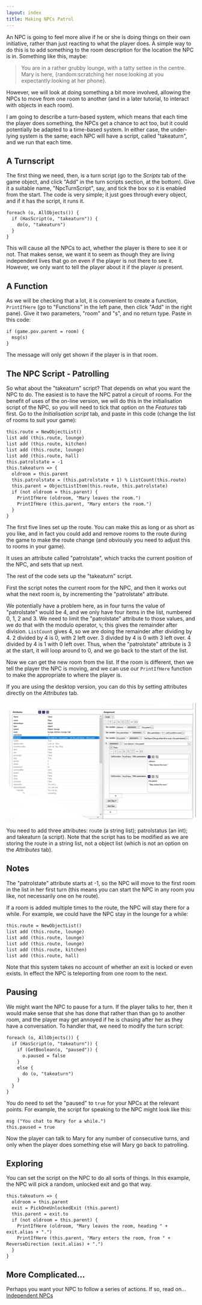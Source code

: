 ```yaml
---
layout: index
title: Making NPCs Patrol
---
```


An NPC is going to feel more alive if he or she is doing things on their own initiative, rather than just reacting to what the player does. A simple way to do this is to add something to the room description for the location the NPC is in. Something like this, maybe:

> You are in a rather grubby lounge, with a tatty settee in the centre. Mary is here, {random:scratching her nose:looking at you expectantly:looking at her phone}.

However, we will look at doing something a bit more involved, allowing the NPCs to move from one room to another (and in a later tutorial, to interact with objects in each room).

I am going to describe a turn-based system, which means that each time the player does something, the NPCs get a chance to act too, but it could potentially be adapted to a time-based system. In either case, the under-lying system is the same; each NPC will have a script, called "takeaturn", and we run that each time.

A Turnscript
------------

The first thing we need, then, is a turn script (go to the _Scripts_ tab of the game object, and click "Add" in the turn scripts section, at the bottom). Give it a suitable name, "NpcTurnScript", say, and tick the box so it is enabled from the start. The code is very simple; it just goes through every object, and if it has the script, it runs it.

```
foreach (o, AllObjects()) {
  if (HasScript(o, "takeaturn")) {
    do(o, "takeaturn")
  }
}
```

This will cause all the NPCs to act, whether the player is there to see it or not. That makes sense, we want it to seem as though they are living independent lives that go on even if the player is not there to see it. However, we only want to tell the player about it if the player _is_ present.


A Function
----------

As we will be checking that a lot, it is convenient to create a function, `PrintIfHere` (go to "Functions" in the left pane, then click "Add" in the right pane). Give it two parameters, "room" and "s", and no return type. Paste in this code:

```
if (game.pov.parent = room) {
  msg(s)
}
```

The message will only get shown if the player is in that room.

The NPC Script - Patrolling
--------------

So what about the "takeaturn" script? That depends on what you want the NPC to do. The easiest is to have the NPC patrol a circuit of rooms. For the benefit of uses of the on-line version, we will do this in the initialisation script of the NPC, so you will need to tick that option on the _Features_ tab first. Go to the _Initialisation script_ tab, and paste in this code (change the list of rooms to suit your game):

```
this.route = NewObjectList()
list add (this.route, lounge)
list add (this.route, kitchen)
list add (this.route, lounge)
list add (this.route, hall)
this.patrolstate = -1
this.takeaturn => {
  oldroom = this.parent
  this.patrolstate = (this.patrolstate + 1) % ListCount(this.route)
  this.parent = ObjectListItem(this.route, this.patrolstate)
  if (not oldroom = this.parent) {
    PrintIfHere (oldroom, "Mary leaves the room.")
    PrintIfHere (this.parent, "Mary enters the room.")
  }
}
```

The first five lines set up the route. You can make this as long or as short as you like, and in fact you could add and remove rooms to the route during the game to make the route change (and obviously you need to adjust this to rooms in your game).

It uses an attribute called "patrolstate", which tracks the current position of the NPC, and sets that up next.

The rest of the code sets up the "takeaturn" script.

First the script notes the current room for the NPC, and then it works out what the next room is, by incrementing the "patrolstate" attribute.

We potentially have a problem here, as in four turns the value of "patrolstate" would be 4, and we only have four items in the list, numbered 0, 1, 2 and 3. We need to limit the "patrolstate" attribute to those values, and we do that with the modulo operator, `%`; this gives the remainder after division. `ListCount` gives 4, so we are doing the remainder after dividing by 4. 2 divided by 4 is 0, with 2 left over. 3 divided by 4 is 0 with 3 left over. 4 divided by 4 is 1 with 0 left over. Thus, when the "patrolstate" attribute is 3 at the start, it will loop around to 0, and we go back to the start of the list.

Now we can get the new room from the list. If the room is different, then we tell the player the NPC is moving, and we can use our `PrintIfHere` function to make the appropriate to where the player is.

If you are using the desktop version, you can do this by setting attributes directly on the _Attributes_ tab.

![](images/patrol1.png "patrol1.png")

You need to add three attributes: route (a string list); patrolstatus (an int); and takeaturn (a script). Note that the script has to be modified as we are storing the route in a string list, not a object list (which is not an option on the _Attributes_ tab).


Notes
-----

The "patrolstate" attribute starts at -1, so the NPC will move to the first room in the list in her first turn (this means you can start the NPC in any room you like, not necessarily one on he route).

If a room is added multiple times to the route, the NPC will stay there for a while. For example, we could have the NPC stay in the lounge for a while:

```
this.route = NewObjectList()
list add (this.route, lounge)
list add (this.route, lounge)
list add (this.route, lounge)
list add (this.route, kitchen)
list add (this.route, hall)
```

Note that this system takes no account of whether an exit is locked or even exists. In effect the NPC is teleporting from one room to the next.


Pausing
-------

We might want the NPC to pause for a turn. If the player talks to her, then it would make sense that she has done that rather than than go to another room, and the player may get annoyed if he is chasing after her as they have a conversation. To handler that, we need to modify the turn script:

```
foreach (o, AllObjects()) {
  if (HasScript(o, "takeaturn")) {
    if (GetBoolean(o, "paused")) {
      o.paused = false
    }
    else {
      do (o, "takeaturn")
    }
  }
}
```

You do need to set the "paused" to `true` for your NPCs at the relevant points. For example, the script for speaking to the NPC might look like this:

```
msg ("You chat to Mary for a while.")
this.paused = true
```

Now the player can talk to Mary for any number of consecutive turns, and only when the player does something else will Mary go back to patrolling.

Exploring
----------------

You can set the script on the NPC to do all sorts of things. In this example, the NPC will pick a random, unlocked exit and go that way.

```
this.takeaturn => {
  oldroom = this.parent
  exit = PickOneUnlockedExit (this.parent)
  this.parent = exit.to
  if (not oldroom = this.parent) {
    PrintIfHere (oldroom, "Mary leaves the room, heading " + exit.alias + ".")
    PrintIfHere (this.parent, "Mary enters the room, from " + ReverseDirection (exit.alias) + ".")
  }
}
```

More Complicated...
-------------------

Perhaps you want your NPC to follow a series of actions. If so, read on...
[Independent NPCs](independent_npcs.html)

